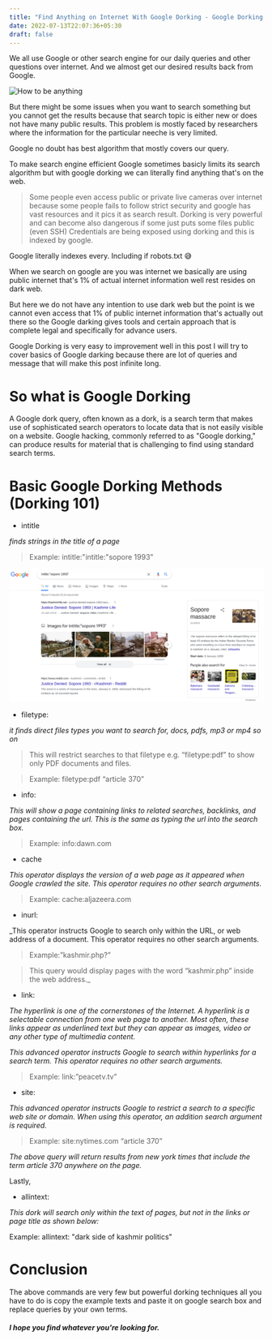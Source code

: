 ```yaml
---
title: "Find Anything on Internet With Google Dorking - Google Dorking 101"
date: 2022-07-13T22:07:36+05:30
draft: false
---
```


We all use Google or other search engine for our daily queries and other questions over internet. And we almost get our desired results back from Google.

![How to be anything](https://media2.giphy.com/media/xQaeWyINrUXOE/giphy.gif?cid=790b76111fc6704fc731d0b9c3edbb2e24b2d51023ef1561&rid=giphy.gif&ct=g) 

But there might be some issues when you want to search something but you cannot get the results because that search topic is either new or does not have many public results. This problem is mostly faced by researchers where the information for the particular neeche is very limited.


Google no doubt has best algorithm that mostly covers our query.

To make search engine efficient Google sometimes basicly limits its search algorithm but with google dorking we can literally find anything that's on the web.

  

> Some people even access public or private live cameras over internet because some people fails to follow strict security and google has vast resources and it pics it as search result. Dorking is very powerful and can become also dangerous if some just puts some files public (even SSH) Credentials are being exposed using dorking and this is indexed by google.

Google literally indexes every. Including if robots.txt 😅

  

When we search on google are you was internet we basically are using public internet that's 1% of actual internet information well rest resides on dark web.

  

But here we do not have any intention to use dark web but the point is we cannot even access that 1% of public internet information that's actually out there so the Google darking gives tools and certain approach that is complete legal and specifically for advance users.

  

Google Dorking is very easy to improvement well in this post I will try to cover basics of Google darking because there are lot of queries and message that will make this post infinite long.

  
  

# So what is Google Dorking

A Google dork query, often known as a dork, is a search term that makes use of sophisticated search operators to locate data that is not easily visible on a website. Google hacking, commonly referred to as "Google dorking," can produce results for material that is challenging to find using standard search terms.

  
  

# Basic Google Dorking Methods (Dorking 101)

  

- intitle

  

_finds strings in the title of a page_

  

>Example: intitle:"intitle:"sopore 1993"

![sopore 1993](https://raw.githubusercontent.com/hotheadhacker/hotheadhacker.github.io/main/static/images/posts/sopre-1993.png)

  

- filetype:

_it finds direct files types you want to search for, docs, pdfs, mp3 or mp4 so on_

>This will restrict searches to that filetype e.g. “filetype:pdf” to show only PDF documents and files.

  
  

>Example: filetype:pdf “article 370”

  

- info:

_This will show a page containing links to related searches, backlinks, and pages containing the url. This is the same as typing the url into the search box._

  

>Example: info:dawn.com

  

- cache

_This operator displays the version of a web page as it appeared when Google crawled the site. This operator requires no other search arguments._

  

>Example: cache:aljazeera.com

  

- inurl:

  

_This operator instructs Google to search only within the URL, or web address of a document. This operator requires no other search arguments.

  

>Example:”kashmir.php?”

  

>This query would display pages with the word “kashmir.php” inside the web address._

  

- link:

  

_The hyperlink is one of the cornerstones of the Internet. A hyperlink is a selectable connection from one web page to another. Most often, these links appear as underlined text but they can appear as images, video or any other type of multimedia content._

  

_This advanced operator instructs Google to search within hyperlinks for a search term. This operator requires no other search arguments._

  

>Example: link:”peacetv.tv”

  
  

- site:

_This advanced operator instructs Google to restrict a search to a specific web site or domain. When using this operator, an addition search argument is required._

  

>Example: site:nytimes.com “article 370”

  

_The above query will return results from new york times that include the term *article 370* anywhere on the page._

  

Lastly,

  

- allintext:

  

_This dork will search only within the text of pages, but not in the links or page title as shown below:_

  

Example: allintext: "dark side of kashmir politics"

  
  

# Conclusion

  

The above commands are very few but powerful dorking techniques all you have to do is copy the example texts and paste it on google search box and replace queries by your own terms.
##### I hope you find whatever you're looking for.